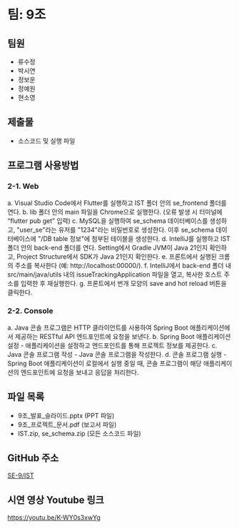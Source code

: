 # 팀: 9조
## 팀원
- 류수정
- 박시연
- 정보운
- 정예원
- 현소영

## 제출물
- 소스코드 및 실행 파일

## 프로그램 사용방법

### 2-1. Web
a. Visual Studio Code에서 Flutter를 실행하고 IST 폴더 안의 se_frontend 폴더를 연다.
b. lib 폴더 안의 main 파일을 Chrome으로 실행한다. (오류 발생 시 터미널에 “flutter pub get” 입력)
c. MySQL을 실행하여 se_schema 데이터베이스를 생성하고, "user_se"라는 유저를 "1234"라는 비밀번호로 생성한다. 이후 se_schema 데이터베이스에 "/DB table 정보"에 첨부된 테이블을 생성한다.
d. IntelliJ를 실행하고 IST 폴더 안의 back-end 폴더를 연다. Setting에서 Gradle JVM이 Java 21인지 확인하고, Project Structure에서 SDK가 Java 21인지 확인한다.
e. 프론트에서 실행된 크롬의 주소를 복사한다 (예: http://localhost:00000/).
f. IntelliJ에서 back-end 폴더 내 src/main/java/utils 내의 issueTrackingApplication 파일을 열고, 복사한 호스트 주소를 입력한 후 재실행한다.
g. 프론트에서 번개 모양의 save and hot reload 버튼을 클릭한다.

### 2-2. Console
a. Java 콘솔 프로그램은 HTTP 클라이언트를 사용하여 Spring Boot 애플리케이션에서 제공하는 RESTful API 엔드포인트에 요청을 보낸다.
b. Spring Boot 애플리케이션 설정 - 애플리케이션을 설정하고 엔드포인트를 통해 프로젝트 정보를 제공한다.
c. Java 콘솔 프로그램 작성 - Java 콘솔 프로그램을 작성한다.
d. 콘솔 프로그램 실행 - Spring Boot 애플리케이션이 로컬에서 실행 중일 때, 콘솔 프로그램이 해당 애플리케이션의 엔드포인트에 요청을 보내고 응답을 처리한다.

## 파일 목록
- 9조_발표_슬라이드.pptx (PPT 파일)
- 9조_프로젝트_문서.pdf (보고서 파일)
- IST.zip, se_schema.zip (모든 소스코드 파일)

## GitHub 주소
[SE-9/IST](https://github.com/SE-9/IST)

## 시연 영상 Youtube 링크
https://youtu.be/K-WY0s3xwYg


